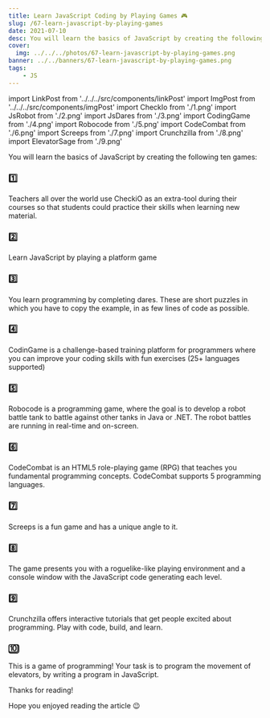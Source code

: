 ```yaml
---
title: Learn JavaScript Coding by Playing Games 🎮
slug: /67-learn-javascript-by-playing-games
date: 2021-07-10
desc: You will learn the basics of JavaScript by creating the following ten games
cover:
  img: ../../../photos/67-learn-javascript-by-playing-games.png
banner: ../../banners/67-learn-javascript-by-playing-games.png
tags:
    - JS
---
```


import LinkPost from '../../../src/components/linkPost'
import ImgPost from '../../../src/components/imgPost'
import CheckIo from './1.png'
import JsRobot from './2.png'
import JsDares from './3.png'
import CodingGame from './4.png'
import Robocode from './5.png'
import CodeCombat from './6.png'
import Screeps from './7.png'
import Crunchzilla from './8.png'
import ElevatorSage from './9.png'

<p><span class='first-letter'>Y</span>ou will learn the basics of JavaScript by creating the following ten games:</p>

### 1️⃣ <LinkPost href="https://checkio.org/" name="CheckiO" />

<ImgPost src={CheckIo} alt="checkio javascript gaming" />

Teachers all over the world use CheckiO as an extra-tool during their courses so that students could practice their skills when learning new material.


### 2️⃣ <LinkPost href="https://lab.reaal.me/jsrobot/" name="JSRobot" />

<ImgPost src={JsRobot} alt="JsRobot javascript gaming" />

Learn JavaScript by playing a platform game

### 3️⃣ <LinkPost href="https://jsdares.com/" name="JSDares" />

<ImgPost src={JsDares} alt="JsDares javascript gaming" />

You learn programming by completing dares. These are short puzzles in which you have to copy the example, in as few lines of code as possible.

### 4️⃣ <LinkPost href="https://www.codingame.com/start" name="Coding Game" />

<ImgPost src={CodingGame} alt="CodingGame javascript gaming" />

CodinGame is a challenge-based training platform for programmers where you can improve your coding skills with fun exercises (25+ languages supported)

### 5️⃣ <LinkPost href="https://robocode.sourceforge.io/" name="Robocode" />

<ImgPost src={Robocode} alt="Robocode javascript gaming" />

Robocode is a programming game, where the goal is to develop a robot battle tank to battle against other tanks in Java or .NET. The robot battles are running in real-time and on-screen.

### 6️⃣ <LinkPost href="https://codecombat.com/" name="Code Combat" />

<ImgPost src={CodeCombat} alt="Code Combat javascript gaming" />

CodeCombat is an HTML5 role-playing game (RPG) that teaches you fundamental programming concepts. CodeCombat supports 5 programming languages.

### 7️⃣ <LinkPost href="https://screeps.com/" name="Screeps" />

<ImgPost src={Screeps} alt="Screeps javascript gaming" />

Screeps is a fun game and has a unique angle to it.

### 8️⃣ <LinkPost href="https://alexnisnevich.github.io/untrusted/" name="Untrusted" />

The game presents you with a roguelike-like playing environment and a console window with the JavaScript code generating each level.

### 9️⃣ <LinkPost href="https://www.crunchzilla.com/" name="Crunchzilla" />

<ImgPost src={Crunchzilla} alt="Crunchzilla javascript gaming" />

Crunchzilla offers interactive tutorials that get people excited about programming. Play with code, build, and learn.

### 🔟 <LinkPost href="https://play.elevatorsaga.com/" name="Elevator Saga" />

<ImgPost src={ElevatorSage} alt="ElevatorSage javascript gaming" />

This is a game of programming!
Your task is to program the movement of elevators, by writing a program in JavaScript.


Thanks for reading!

Hope you enjoyed reading the article 😉 